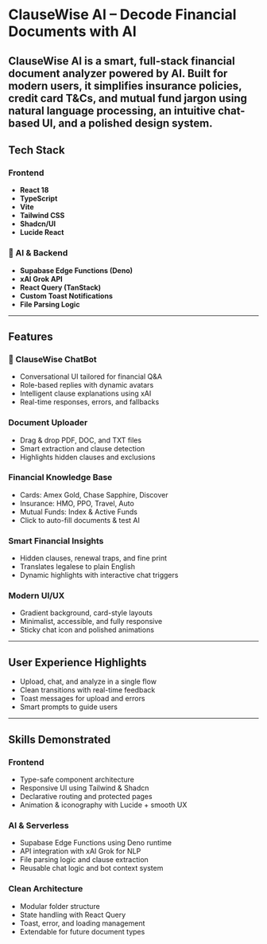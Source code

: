 # ClauseWise AI – Decode Financial Documents with AI
ClauseWise AI is a **smart, full-stack financial document analyzer** powered by AI. Built for modern users, it simplifies insurance policies, credit card T&Cs, and mutual fund jargon using **natural language processing**, an intuitive **chat-based UI**, and a polished design system.
---
## Tech Stack

### Frontend
- **React 18**
- **TypeScript**
- **Vite**
- **Tailwind CSS**
- **Shadcn/UI**
- **Lucide React**

### 🤖 AI & Backend
- **Supabase Edge Functions (Deno)**
- **xAI Grok API**
- **React Query (TanStack)**
- **Custom Toast Notifications**
- **File Parsing Logic**

---

## Features

### 🤖 ClauseWise ChatBot
- Conversational UI tailored for financial Q&A
- Role-based replies with dynamic avatars
- Intelligent clause explanations using xAI
- Real-time responses, errors, and fallbacks

### Document Uploader
- Drag & drop PDF, DOC, and TXT files
- Smart extraction and clause detection
- Highlights hidden clauses and exclusions

### Financial Knowledge Base
- Cards: Amex Gold, Chase Sapphire, Discover
- Insurance: HMO, PPO, Travel, Auto
- Mutual Funds: Index & Active Funds
- Click to auto-fill documents & test AI

### Smart Financial Insights
- Hidden clauses, renewal traps, and fine print
- Translates legalese to plain English
- Dynamic highlights with interactive chat triggers

### Modern UI/UX
- Gradient background, card-style layouts
- Minimalist, accessible, and fully responsive
- Sticky chat icon and polished animations

---

## User Experience Highlights

- Upload, chat, and analyze in a single flow
- Clean transitions with real-time feedback
- Toast messages for upload and errors
- Smart prompts to guide users

---

## Skills Demonstrated

### Frontend
- Type-safe component architecture
- Responsive UI using Tailwind & Shadcn
- Declarative routing and protected pages
- Animation & iconography with Lucide + smooth UX

### AI & Serverless
- Supabase Edge Functions using Deno runtime
- API integration with xAI Grok for NLP
- File parsing logic and clause extraction
- Reusable chat logic and bot context system

### Clean Architecture
- Modular folder structure
- State handling with React Query
- Toast, error, and loading management
- Extendable for future document types

